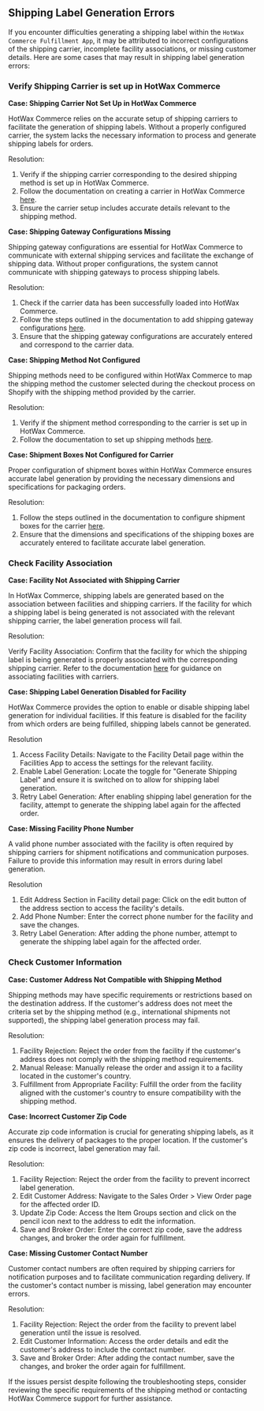 ## Shipping Label Generation Errors

If you encounter difficulties generating a shipping label within the `HotWax Commerce Fulfillment App`, it may be attributed to incorrect configurations of the shipping carrier, incomplete facility associations, or missing customer details. Here are some cases that may result in shipping label generation errors:

### Verify Shipping Carrier is set up in HotWax Commerce

**Case: Shipping Carrier Not Set Up in HotWax Commerce**  

HotWax Commerce relies on the accurate setup of shipping carriers to facilitate the generation of shipping labels. Without a properly configured carrier, the system lacks the necessary information to process and generate shipping labels for orders.  

Resolution:  

1. Verify if the shipping carrier corresponding to the desired shipping method is set up in HotWax Commerce.
2. Follow the documentation on creating a carrier in HotWax Commerce [here](https://docs.hotwax.co/user-guides/administration/shipping-methods/add-carrier).
3. Ensure the carrier setup includes accurate details relevant to the shipping method.

**Case: Shipping Gateway Configurations Missing**  

Shipping gateway configurations are essential for HotWax Commerce to communicate with external shipping services and facilitate the exchange of shipping data. Without proper configurations, the system cannot communicate with shipping gateways to process shipping labels.  

Resolution:

1. Check if the carrier data has been successfully loaded into HotWax Commerce.
2. Follow the steps outlined in the documentation to add shipping gateway configurations [here](https://docs.hotwax.co/deployment-and-configurations/user-and-gateway-configuration/shippinggateways).
3. Ensure that the shipping gateway configurations are accurately entered and correspond to the carrier data.

**Case: Shipping Method Not Configured**  

Shipping methods need to be configured within HotWax Commerce to map the shipping method the customer selected during the checkout process on Shopify with the shipping method provided by the carrier.  

Resolution:  

1. Verify if the shipment method corresponding to the carrier is set up in HotWax Commerce.
2. Follow the documentation to set up shipping methods [here](https://docs.hotwax.co/deployment-and-configurations/user-and-gateway-configuration/shippinggateways#add-shipment-methods).

**Case: Shipment Boxes Not Configured for Carrier**  

Proper configuration of shipment boxes within HotWax Commerce ensures accurate label generation by providing the necessary dimensions and specifications for packaging orders.  

Resolution:  

1. Follow the steps outlined in the documentation to configure shipment boxes for the carrier [here](https://docs.hotwax.co/user-guides/orders/fulfillment/shipping-box).
2. Ensure that the dimensions and specifications of the shipping boxes are accurately entered to facilitate accurate label generation.

### Check Facility Association

**Case: Facility Not Associated with Shipping Carrier**  

In HotWax Commerce, shipping labels are generated based on the association between facilities and shipping carriers. If the facility for which a shipping label is being generated is not associated with the relevant shipping carrier, the label generation process will fail.  

Resolution:

Verify Facility Association: Confirm that the facility for which the shipping label is being generated is properly associated with the corresponding shipping carrier. Refer to the documentation [here](https://docs.hotwax.co/deployment-and-configurations/user-and-gateway-configuration/shippinggateways) for guidance on associating facilities with carriers.

**Case: Shipping Label Generation Disabled for Facility**  

HotWax Commerce provides the option to enable or disable shipping label generation for individual facilities. If this feature is disabled for the facility from which orders are being fulfilled, shipping labels cannot be generated.  

Resolution

1. Access Facility Details: Navigate to the Facility Detail page within the Facilities App to access the settings for the relevant facility.
2. Enable Label Generation: Locate the toggle for "Generate Shipping Label" and ensure it is switched on to allow for shipping label generation.
3. Retry Label Generation: After enabling shipping label generation for the facility, attempt to generate the shipping label again for the affected order.

**Case: Missing Facility Phone Number**  

A valid phone number associated with the facility is often required by shipping carriers for shipment notifications and communication purposes. Failure to provide this information may result in errors during label generation.  

Resolution

1. Edit Address Section in Facility detail page: Click on the edit button of the address section to access the facility's details.
2. Add Phone Number: Enter the correct phone number for the facility and save the changes.
3. Retry Label Generation: After adding the phone number, attempt to generate the shipping label again for the affected order.

### Check Customer Information

**Case: Customer Address Not Compatible with Shipping Method**  

Shipping methods may have specific requirements or restrictions based on the destination address. If the customer's address does not meet the criteria set by the shipping method (e.g., international shipments not supported), the shipping label generation process may fail.  

Resolution:  

1. Facility Rejection: Reject the order from the facility if the customer's address does not comply with the shipping method requirements.
2. Manual Release: Manually release the order and assign it to a facility located in the customer's country.
3. Fulfillment from Appropriate Facility: Fulfill the order from the facility aligned with the customer's country to ensure compatibility with the shipping method.

**Case: Incorrect Customer Zip Code**  

Accurate zip code information is crucial for generating shipping labels, as it ensures the delivery of packages to the proper location. If the customer's zip code is incorrect, label generation may fail.  

Resolution: 

1. Facility Rejection: Reject the order from the facility to prevent incorrect label generation.
2. Edit Customer Address: Navigate to the Sales Order > View Order page for the affected order ID.
3. Update Zip Code: Access the Item Groups section and click on the pencil icon next to the address to edit the information.
4. Save and Broker Order: Enter the correct zip code, save the address changes, and broker the order again for fulfillment.

**Case: Missing Customer Contact Number**  

Customer contact numbers are often required by shipping carriers for notification purposes and to facilitate communication regarding delivery. If the customer's contact number is missing, label generation may encounter errors.  

Resolution:  

1. Facility Rejection: Reject the order from the facility to prevent label generation until the issue is resolved.
2. Edit Customer Information: Access the order details and edit the customer's address to include the contact number.
3. Save and Broker Order: After adding the contact number, save the changes, and broker the order again for fulfillment.

If the issues persist despite following the troubleshooting steps, consider reviewing the specific requirements of the shipping method or contacting HotWax Commerce support for further assistance.
